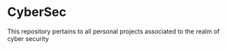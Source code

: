 # CyberSec
This repository pertains to all personal projects associated to the realm of cyber security

